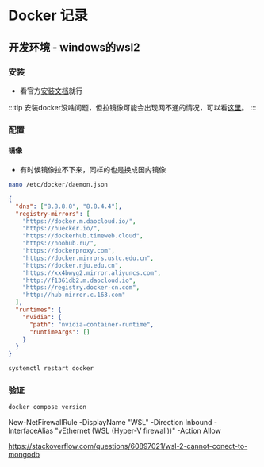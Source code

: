 # Docker 记录

## 开发环境 - windows的wsl2

### 安装

- 看官方[安装文档](https://docs.docker.com/engine/install/ubuntu/)就行

:::tip
安装docker没啥问题，但拉镜像可能会出现网不通的情况，可以看[这里](https://www.cnblogs.com/OneSeting/p/18532166)。
:::

### 配置

#### 镜像
- 有时候镜像拉不下来，同样的也是换成国内镜像

```bash
nano /etc/docker/daemon.json
```

```json
{
  "dns": ["8.8.8.8", "8.8.4.4"],
  "registry-mirrors": [
    "https://docker.m.daocloud.io/",
    "https://huecker.io/",
    "https://dockerhub.timeweb.cloud",
    "https://noohub.ru/",
    "https://dockerproxy.com",
    "https://docker.mirrors.ustc.edu.cn",
    "https://docker.nju.edu.cn",
    "https://xx4bwyg2.mirror.aliyuncs.com",
    "http://f1361db2.m.daocloud.io",
    "https://registry.docker-cn.com",
    "http://hub-mirror.c.163.com"
  ],
  "runtimes": {
    "nvidia": {
      "path": "nvidia-container-runtime",
      "runtimeArgs": []
    }
  }
}
```

```bash
systemctl restart docker
```

### 验证

```bash
docker compose version
```

New-NetFirewallRule -DisplayName "WSL" -Direction Inbound -InterfaceAlias "vEthernet (WSL (Hyper-V firewall))" -Action Allow

https://stackoverflow.com/questions/60897021/wsl-2-cannot-conect-to-mongodb
